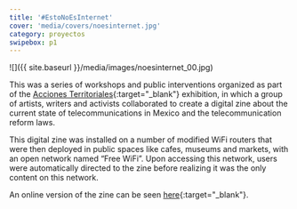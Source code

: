 ```yaml
---
title: '#EstoNoEsInternet'
cover: 'media/covers/noesinternet.jpg'
category: proyectos
swipebox: p1
---
```

![]({{ site.baseurl }}/media/images/noesinternet_00.jpg)

This was a series of workshops and public interventions organized as part of the [Acciones Territoriales](http://accionesterritoriales.blogspot.mx/){:target="_blank"} exhibition, in which a group of artists, writers and activists collaborated to create a digital zine about the current state of telecommunications in Mexico and the telecommunication reform laws.

This digital zine was installed on a number of modified WiFi routers that were then deployed in public spaces like cafes, museums and markets, with an open network named “Free WiFi”. Upon accessing this network, users were automatically directed to the zine before realizing it was the only content on this network.

An online version of the zine can be seen [here](http://astrovandalistas.cc/accionesterritoriales/){:target="_blank"}.
